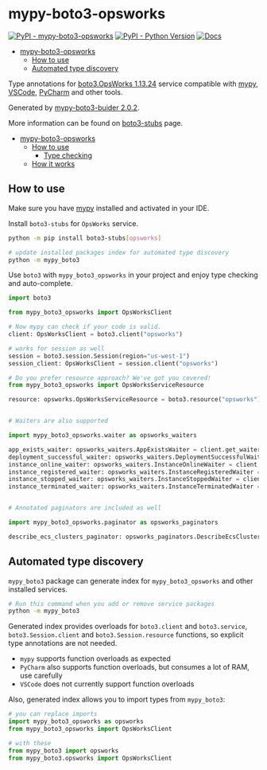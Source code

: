 # mypy-boto3-opsworks

[![PyPI - mypy-boto3-opsworks](https://img.shields.io/pypi/v/mypy-boto3-opsworks.svg?color=blue)](https://pypi.org/project/mypy-boto3-opsworks)
[![PyPI - Python Version](https://img.shields.io/pypi/pyversions/mypy-boto3-opsworks.svg?color=blue)](https://pypi.org/project/mypy-boto3-opsworks)
[![Docs](https://img.shields.io/readthedocs/mypy-boto3-builder.svg?color=blue)](https://mypy-boto3-builder.readthedocs.io/)

- [mypy-boto3-opsworks](#mypy-boto3-opsworks)
  - [How to use](#how-to-use)
  - [Automated type discovery](#automated-type-discovery)


Type annotations for
[boto3.OpsWorks 1.13.24](https://boto3.amazonaws.com/v1/documentation/api/1.13.24/reference/services/opsworks.html#OpsWorks) service
compatible with [mypy](https://github.com/python/mypy), [VSCode](https://code.visualstudio.com/),
[PyCharm](https://www.jetbrains.com/pycharm/) and other tools.

Generated by [mypy-boto3-buider 2.0.2](https://github.com/vemel/mypy_boto3_builder).

More information can be found on [boto3-stubs](https://pypi.org/project/boto3-stubs/) page.

- [mypy-boto3-opsworks](#mypy-boto3-opsworks)
  - [How to use](#how-to-use)
    - [Type checking](#type-checking)
  - [How it works](#how-it-works)

## How to use

Make sure you have [mypy](https://github.com/python/mypy) installed and activated in your IDE.

Install `boto3-stubs` for `OpsWorks` service.

```bash
python -m pip install boto3-stubs[opsworks]

# update installed packages index for automated type discovery
python -m mypy_boto3
```

Use `boto3` with `mypy_boto3_opsworks` in your project and enjoy type checking and auto-complete.

```python
import boto3

from mypy_boto3_opsworks import OpsWorksClient

# Now mypy can check if your code is valid.
client: OpsWorksClient = boto3.client("opsworks")

# works for session as well
session = boto3.session.Session(region="us-west-1")
session_client: OpsWorksClient = session.client("opsworks")

# Do you prefer resource approach? We've got you covered!
from mypy_boto3_opsworks import OpsWorksServiceResource

resource: opsworks.OpsWorksServiceResource = boto3.resource("opsworks")


# Waiters are also supported

import mypy_boto3_opsworks.waiter as opsworks_waiters

app_exists_waiter: opsworks_waiters.AppExistsWaiter = client.get_waiter("app_exists")
deployment_successful_waiter: opsworks_waiters.DeploymentSuccessfulWaiter = client.get_waiter("deployment_successful")
instance_online_waiter: opsworks_waiters.InstanceOnlineWaiter = client.get_waiter("instance_online")
instance_registered_waiter: opsworks_waiters.InstanceRegisteredWaiter = client.get_waiter("instance_registered")
instance_stopped_waiter: opsworks_waiters.InstanceStoppedWaiter = client.get_waiter("instance_stopped")
instance_terminated_waiter: opsworks_waiters.InstanceTerminatedWaiter = client.get_waiter("instance_terminated")


# Annotated paginators are included as well

import mypy_boto3_opsworks.paginator as opsworks_paginators

describe_ecs_clusters_paginator: opsworks_paginators.DescribeEcsClustersPaginator = client.get_paginator("describe_ecs_clusters")
```

## Automated type discovery

`mypy_boto3` package can generate index for `mypy_boto3_opsworks` and other installed services.

```bash
# Run this command when you add or remove service packages
python -m mypy_boto3
```

Generated index provides overloads for `boto3.client` and `boto3.service`,
`boto3.Session.client` and `boto3.Session.resource` functions,
so explicit type annotations are not needed.

- `mypy` supports function overloads as expected
- `PyCharm` also supports function overloads, but consumes a lot of RAM, use carefully
- `VSCode` does not currently support function overloads

Also, generated index allows you to import types from `mypy_boto3`:

```python
# you can replace imports
import mypy_boto3_opsworks as opsworks
from mypy_boto3_opsworks import OpsWorksClient

# with these
from mypy_boto3 import opsworks
from mypy_boto3.opsworks import OpsWorksClient
```
